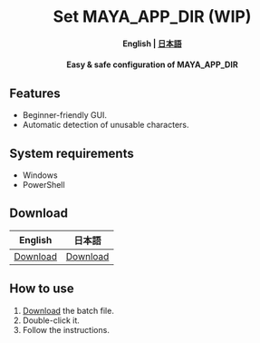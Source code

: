 <h1 align="center">
    Set MAYA_APP_DIR (WIP)
</h1>

<h4 align="center">
    <b>English</b> |
    <a href="README_ja.md">日本語</a>
</h4>

<h4 align="center">Easy & safe configuration of MAYA_APP_DIR</h4>

## Features

- Beginner-friendly GUI.
- Automatic detection of unusable characters.

## System requirements

- Windows
- PowerShell

## Download

|English|日本語|
|-|-|
|<a href="https://github.com/HalNoDaifuku/Change-MAYA_APP_DIR/releases/download/v0.0.1/Change_MAYA_APP_DIR_en.bat" download="Change_MAYA_APP_DIR_en.bat">Download</a>|<a href="https://github.com/HalNoDaifuku/Change-MAYA_APP_DIR/releases/download/v0.0.1/Change_MAYA_APP_DIR_ja.bat" download="Change_MAYA_APP_DIR_ja.bat">Download</a>|

## How to use

1. [Download](#download) the batch file.
2. Double-click it.
3. Follow the instructions.
